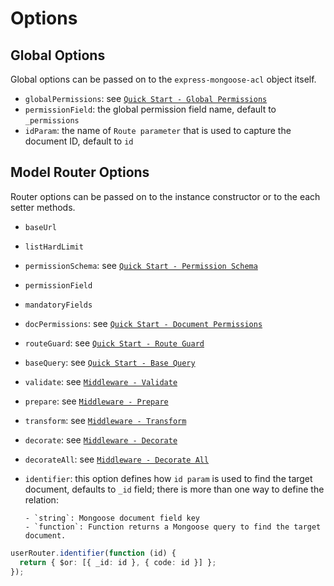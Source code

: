# Options

## Global Options

Global options can be passed on to the `express-mongoose-acl` object itself.

- `globalPermissions`: see [`Quick Start - Global Permissions`](/mongoose-acl/2.quick-start#global-permissions)
- `permissionField`: the global permission field name, default to `_permissions`
- `idParam`: the name of `Route parameter` that is used to capture the document ID, default to `id`

## Model Router Options

Router options can be passed on to the instance constructor or to the each setter methods.

- `baseUrl`
- `listHardLimit`
- `permissionSchema`: see [`Quick Start - Permission Schema`](/mongoose-acl/2.quick-start#permission-schema)
- `permissionField`
- `mandatoryFields`
- `docPermissions`: see [`Quick Start - Document Permissions`](/mongoose-acl/2.quick-start#document-permissions)
- `routeGuard`: see [`Quick Start - Route Guard`](/mongoose-acl/2.quick-start#route-guard)
- `baseQuery`: see [`Quick Start - Base Query`](/mongoose-acl/2.quick-start#base-query)
- `validate`: see [`Middleware - Validate`](/mongoose-acl/3.middleware#validate)
- `prepare`: see [`Middleware - Prepare`](/mongoose-acl/3.middleware#prepare)
- `transform`: see [`Middleware - Transform`](/mongoose-acl/3.middleware#transform)
- `decorate`: see [`Middleware - Decorate`](/mongoose-acl/3.middleware#decorate)
- `decorateAll`: see [`Middleware - Decorate All`](/mongoose-acl/3.middleware#decorate-all)
- `identifier`: this option defines how `id param` is used to find the target document, defaults to `_id` field; there is more than one way to define the relation:

      - `string`: Mongoose document field key
      - `function`: Function returns a Mongoose query to find the target document.

```ts
userRouter.identifier(function (id) {
  return { $or: [{ _id: id }, { code: id }] };
});
```
